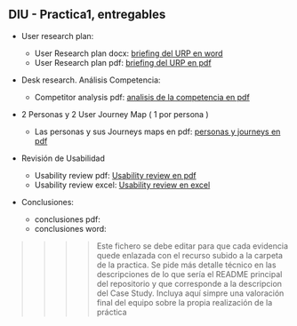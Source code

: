 ## DIU - Practica1, entregables


- User research plan:
    - User Research plan docx: [briefing del URP en word](https://github.com/DIU3-Mamallema/UX_CaseStudy/blob/2e6c291e13107612724d55f700ac19b5cb4bbab5/P1/Briefing%20Practica%201%20DIU.docx)
    - User Research plan pdf:  [briefing del URP en pdf](https://github.com/DIU3-Mamallema/UX_CaseStudy/blob/2e6c291e13107612724d55f700ac19b5cb4bbab5/P1/Briefing%20Practica%201%20DIU%20pdf.pdf)
      
- Desk research. Análisis Competencia:
    - Competitor analysis pdf: [analisis de la competencia en pdf](https://github.com/DIU3-Mamallema/UX_CaseStudy/blob/860f2be7e510a1ba5aba64836df3a1f5a504ff3b/P1/Competitor%20Analysis%20%5BDIU3.Mamallema%5D.pdf)   
  
- 2 Personas y 2 User Journey Map  ( 1 por persona )
    - Las personas y sus Journeys maps en pdf: [personas y journeys en pdf](https://github.com/DIU3-Mamallema/UX_CaseStudy/blob/89ca0c380963fec500eb06c24104dcd53ab19ecc/P1/Persona%20%26%20User%20Journey%20Map%20%5BDIU3.Mamallema%5D.pdf)
    
- Revisión de Usabilidad
    - Usability review pdf: [Usability review en pdf](https://github.com/DIU3-Mamallema/UX_CaseStudy/blob/8822a86507e69c83dddee6af1356cc1f9b1c744e/P1/USABILITY%20REVIEW%20%5BDIU3.Mamallema%5D%20pdf.pdf)
    - Usability review excel: [Usability review en excel](https://github.com/DIU3-Mamallema/UX_CaseStudy/blob/8822a86507e69c83dddee6af1356cc1f9b1c744e/P1/USABILITY%20REVIEW%20%5BDIU3.Mamallema%5D.xlsx)

- Conclusiones:
    - conclusiones pdf:
    - conclusiones word:  


>>>> Este fichero se debe editar para que cada evidencia quede enlazada con el recurso subido a la carpeta de la practica. Se pide más detalle técnico en las descripciones de lo que sería el README principal del repositorio y que corresponde a la descripcion del Case Study.
>>>> Incluya aquí simpre una valoración final del equipo sobre la propia realización de la práctica
